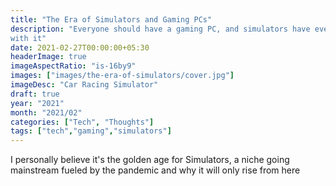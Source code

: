 ```yaml
---
title: "The Era of Simulators and Gaming PCs"
description: "Everyone should have a gaming PC, and simulators have everything to do
with it"
date: 2021-02-27T00:00:00+05:30
headerImage: true
imageAspectRatio: "is-16by9"
images: ["images/the-era-of-simulators/cover.jpg"]
imageDesc: "Car Racing Simulator"
draft: true
year: "2021"
month: "2021/02"
categories: ["Tech", "Thoughts"]
tags: ["tech","gaming","simulators"]
---
```


I personally believe it's the golden age for Simulators, a niche going mainstream fueled by
the pandemic and why it will only rise from here

<!--more-->


